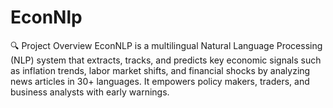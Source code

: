 # EconNlp
🔍 Project Overview EconNLP is a multilingual Natural Language Processing (NLP) system that extracts, tracks, and predicts key economic signals such as inflation trends, labor market shifts, and financial shocks by analyzing news articles in 30+ languages. It empowers policy makers, traders, and business analysts with early warnings.
